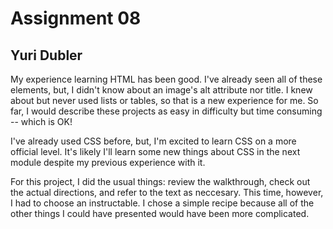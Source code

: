 # Assignment 08

## Yuri Dubler

My experience learning HTML has been good. I've already seen all of these elements, but, I didn't know about an image's alt attribute nor title. I knew about but never used lists or tables, so that is a new experience for me. So far, I would describe these projects as easy in difficulty but time consuming -- which is OK!

I've already used CSS before, but, I'm excited to learn CSS on a more official level. It's likely I'll learn some new things about CSS in the next module despite my previous experience with it.

For this project, I did the usual things: review the walkthrough, check out the actual directions, and refer to the text as neccesary. This time, however, I had to choose an instructable. I chose a simple recipe because all of the other things I could have presented would have been more complicated.
